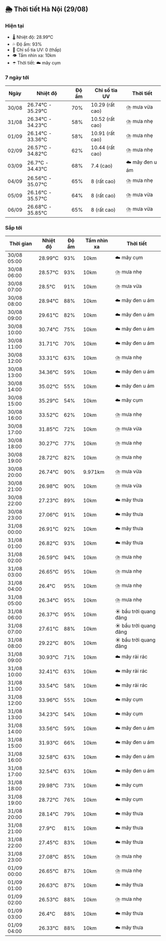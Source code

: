 ## 🌦️ Thời tiết Hà Nội (29/08)

### Hiện tại

- 🌡️ Nhiệt độ: 28.99℃
- 💦 Độ ẩm: 93%
- 🌟 Chỉ số tia UV: 0 (thấp)
- 👁️ Tầm nhìn xa: 10km
- ☂️ Thời tiết: ☁️ mây cụm

### 7 ngày tới

| Ngày | Nhiệt độ | Độ ẩm | Chỉ số tia UV | Thời tiết |
| --- | --- | --- | --- | --- |
| 30/08 | 26.74℃ - 35.29℃ | 70% | 10.29 (rất cao) | ⛈️ mưa vừa |
| 31/08 | 26.34℃ - 34.23℃ | 58% | 10.52 (rất cao) | ⛈️ mưa nhẹ |
| 01/09 | 26.14℃ - 33.36℃ | 58% | 10.91 (rất cao) | ⛈️ mưa nhẹ |
| 02/09 | 26.57℃ - 34.82℃ | 62% | 10.44 (rất cao) | ⛈️ mưa nhẹ |
| 03/09 | 26.7℃ - 34.43℃ | 68% | 7.4 (cao) | ☁️ mây đen u ám |
| 04/09 | 26.56℃ - 35.07℃ | 65% | 8 (rất cao) | ⛈️ mưa nhẹ |
| 05/09 | 26.16℃ - 35.57℃ | 64% | 8 (rất cao) | ⛈️ mưa vừa |
| 06/09 | 26.68℃ - 35.85℃ | 65% | 8 (rất cao) | ⛈️ mưa vừa |

### Sắp tới

| Thời gian | Nhiệt độ | Độ ẩm | Tầm nhìn xa | Thời tiết |
| --- | --- | --- | --- | --- |
| 30/08 05:00 | 28.99℃ | 93% | 10km | ☁️ mây cụm |
| 30/08 06:00 | 28.57℃ | 93% | 10km | ⛈️ mưa nhẹ |
| 30/08 07:00 | 28.5℃ | 91% | 10km | ⛈️ mưa vừa |
| 30/08 08:00 | 28.94℃ | 88% | 10km | ☁️ mây đen u ám |
| 30/08 09:00 | 29.61℃ | 82% | 10km | ☁️ mây đen u ám |
| 30/08 10:00 | 30.74℃ | 75% | 10km | ☁️ mây đen u ám |
| 30/08 11:00 | 31.71℃ | 70% | 10km | ☁️ mây đen u ám |
| 30/08 12:00 | 33.31℃ | 63% | 10km | ⛈️ mưa nhẹ |
| 30/08 13:00 | 34.36℃ | 59% | 10km | ☁️ mây đen u ám |
| 30/08 14:00 | 35.02℃ | 55% | 10km | ☁️ mây đen u ám |
| 30/08 15:00 | 35.29℃ | 54% | 10km | ☁️ mây cụm |
| 30/08 16:00 | 33.52℃ | 62% | 10km | ⛈️ mưa nhẹ |
| 30/08 17:00 | 31.85℃ | 72% | 10km | ⛈️ mưa vừa |
| 30/08 18:00 | 30.27℃ | 77% | 10km | ⛈️ mưa nhẹ |
| 30/08 19:00 | 28.72℃ | 82% | 10km | ⛈️ mưa nhẹ |
| 30/08 20:00 | 26.74℃ | 90% | 9.971km | ⛈️ mưa vừa |
| 30/08 21:00 | 26.98℃ | 90% | 10km | ⛈️ mưa vừa |
| 30/08 22:00 | 27.23℃ | 89% | 10km | ☁️ mây thưa |
| 30/08 23:00 | 27.06℃ | 91% | 10km | ☁️ mây thưa |
| 31/08 00:00 | 26.91℃ | 92% | 10km | ☁️ mây thưa |
| 31/08 01:00 | 26.82℃ | 93% | 10km | ☁️ mây thưa |
| 31/08 02:00 | 26.59℃ | 94% | 10km | ⛈️ mưa nhẹ |
| 31/08 03:00 | 26.65℃ | 95% | 10km | ⛈️ mưa nhẹ |
| 31/08 04:00 | 26.4℃ | 95% | 10km | ⛈️ mưa nhẹ |
| 31/08 05:00 | 26.34℃ | 95% | 10km | ⛈️ mưa nhẹ |
| 31/08 06:00 | 26.37℃ | 95% | 10km | ☀️ bầu trời quang đãng |
| 31/08 07:00 | 27.61℃ | 88% | 10km | ☀️ bầu trời quang đãng |
| 31/08 08:00 | 29.22℃ | 80% | 10km | ☀️ bầu trời quang đãng |
| 31/08 09:00 | 30.93℃ | 71% | 10km | ☁️ mây rải rác |
| 31/08 10:00 | 32.41℃ | 63% | 10km | ☁️ mây rải rác |
| 31/08 11:00 | 33.54℃ | 58% | 10km | ☁️ mây rải rác |
| 31/08 12:00 | 33.96℃ | 55% | 10km | ☁️ mây cụm |
| 31/08 13:00 | 34.23℃ | 54% | 10km | ☁️ mây cụm |
| 31/08 14:00 | 33.56℃ | 59% | 10km | ☁️ mây đen u ám |
| 31/08 15:00 | 31.93℃ | 66% | 10km | ☁️ mây đen u ám |
| 31/08 16:00 | 32.58℃ | 63% | 10km | ☁️ mây đen u ám |
| 31/08 17:00 | 32.54℃ | 63% | 10km | ☁️ mây đen u ám |
| 31/08 18:00 | 29.98℃ | 73% | 10km | ☁️ mây cụm |
| 31/08 19:00 | 28.72℃ | 76% | 10km | ☁️ mây cụm |
| 31/08 20:00 | 28.14℃ | 79% | 10km | ☁️ mây thưa |
| 31/08 21:00 | 27.9℃ | 81% | 10km | ☁️ mây thưa |
| 31/08 22:00 | 27.45℃ | 83% | 10km | ☁️ mây thưa |
| 31/08 23:00 | 27.08℃ | 85% | 10km | ⛈️ mưa nhẹ |
| 01/09 00:00 | 26.65℃ | 87% | 10km | ⛈️ mưa nhẹ |
| 01/09 01:00 | 26.63℃ | 87% | 10km | ☁️ mây thưa |
| 01/09 02:00 | 26.53℃ | 88% | 10km | ⛈️ mưa nhẹ |
| 01/09 03:00 | 26.4℃ | 88% | 10km | ☁️ mây thưa |
| 01/09 04:00 | 26.33℃ | 88% | 10km | ☁️ mây thưa |
